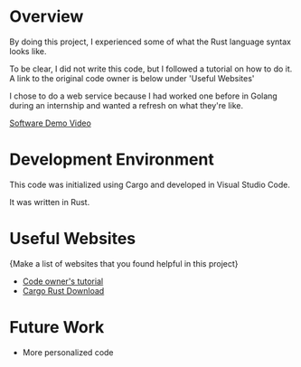 # Overview

By doing this project, I experienced some of what the Rust language syntax looks like.

To be clear, I did not write this code, but I followed a tutorial on how to do it. A link to the original code owner is below under 'Useful Websites'

I chose to do a web service because I had worked one before in Golang during an internship and wanted a refresh on what they're like.

[Software Demo Video](https://youtu.be/NbV3KF6whPQ)

# Development Environment

This code was initialized using Cargo and developed in Visual Studio Code.

It was written in Rust.

# Useful Websites

{Make a list of websites that you found helpful in this project}
* [Code owner's tutorial](https://blog.logrocket.com/a-minimal-web-service-in-rust-using-hyper/)
* [Cargo Rust Download](https://doc.rust-lang.org/cargo/getting-started/installation.html)

# Future Work

* More personalized code
